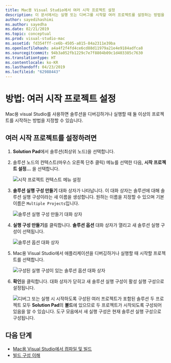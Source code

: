 ```yaml
---
title: Mac용 Visual Studio에서 여러 시작 프로젝트 설정
description: 이 문서에서는 실행 또는 디버그를 시작할 여러 프로젝트를 설정하는 방법을 설명합니다.
author: sayedihashimi
ms.author: sayedha
ms.date: 02/21/2019
ms.topic: conceptual
ms.prod: visual-studio-mac
ms.assetid: fd354fff-ce6b-4505-a815-84a2311e39ba
ms.openlocfilehash: a4a4f2f4fd4ce6cd88d11979a21e4e9184adfca8
ms.sourcegitcommit: 94b3a052fb1229c7e7f8804b09c1d403385c7630
ms.translationtype: HT
ms.contentlocale: ko-KR
ms.lasthandoff: 04/23/2019
ms.locfileid: "62988443"
---
```

# <a name="how-to-set-multiple-startup-projects"></a>방법: 여러 시작 프로젝트 설정

Mac용 visual Studio를 사용하면 솔루션을 디버깅하거나 실행할 때 둘 이상의 프로젝트를 시작하는 방법을 지정할 수 있습니다.

## <a name="to-set-multiple-startup-projects"></a>여러 시작 프로젝트를 설정하려면

1. **Solution Pad**에서 솔루션(최상위 노드)을 선택합니다.

2. 솔루션 노드의 컨텍스트(마우스 오른쪽 단추 클릭) 메뉴를 선택한 다음, **시작 프로젝트 설정...** 을 선택합니다.

   ![시작 프로젝트 컨텍스트 메뉴 설정](media/startup-proj-ctx-menu.png)

3. **솔루션 실행 구성 만들기** 대화 상자가 나타납니다. 이 대화 상자는 솔루션에 대해 솔루션 실행 구성이라는 새 이름을 생성합니다. 원하는 이름을 지정할 수 있으며 기본 이름은 `Multiple Projects`입니다.

   ![솔루션 실행 구성 만들기 대화 상자](media/create-sln-run-config.png)

4. **실행 구성 만들기**를 클릭합니다. **솔루션 옵션** 대화 상자가 열리고 새 솔루션 실행 구성이 선택됩니다.

   ![솔루션 옵션 대화 상자](media/sln-options-run-config-multi-projects.png)

5. Mac용 Visual Studio에서 애플리케이션을 디버깅하거나 실행할 때 시작할 프로젝트를 선택합니다.

   ![구성된 실행 구성이 있는 솔루션 옵션 대화 상자](media/sln-options-run-config-multi-projects-configured.png)

6. **확인**을 클릭합니다. 대화 상자가 닫히고 새 솔루션 실행 구성이 활성 실행 구성으로 설정됩니다.

   ![디버그 또는 실행 시 시작하도록 구성된 여러 프로젝트가 포함된 솔루션](media/startup-project-configured.png) 두 프로젝트 모두 **Solution Pad**의 **볼드**에 있으므로 두 프로젝트가 시작되도록 구성되어 있음을 알 수 있습니다. 도구 모음에서 새 실행 구성은 현재 솔루션 실행 구성으로 구성됩니다.

## <a name="next-steps"></a>다음 단계

- [Mac용 Visual Studio에서 컴파일 및 빌드](compiling-and-building.md)
- [빌드 구성 이해](configurations.md)